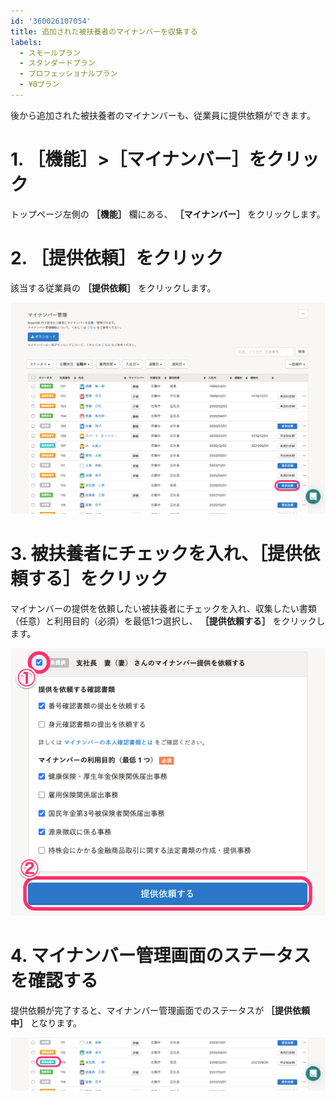 ```yaml
---
id: '360026107054'
title: 追加された被扶養者のマイナンバーを収集する
labels:
  - スモールプラン
  - スタンダードプラン
  - プロフェッショナルプラン
  - ¥0プラン
---
```

後から追加された被扶養者のマイナンバーも、従業員に提供依頼ができます。

# 1\. ［機能］>［マイナンバー］をクリック

トップページ左側の **［機能］** 欄にある、 **［マイナンバー］** をクリックします。

# 2\. ［提供依頼］をクリック

該当する従業員の **［提供依頼］** をクリックします。

![](./mynum_07.png)

# 3\. 被扶養者にチェックを入れ、［提供依頼する］をクリック

マイナンバーの提供を依頼したい被扶養者にチェックを入れ、収集したい書類（任意）と利用目的（必須）を最低1つ選択し、 **［提供依頼する］** をクリックします。

![](./mynum_08.png)

# 4\. マイナンバー管理画面のステータスを確認する

提供依頼が完了すると、マイナンバー管理画面でのステータスが **［提供依頼中］** となります。

![](./mynum_09.png)

